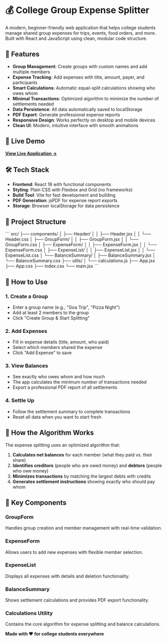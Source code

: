 # 💰 College Group Expense Splitter

A modern, beginner-friendly web application that helps college students manage shared group expenses for trips, events, food orders, and more. Built with React and JavaScript using clean, modular code structure.

## 🌟 Features

- **Group Management**: Create groups with custom names and add multiple members
- **Expense Tracking**: Add expenses with title, amount, payer, and participants
- **Smart Calculations**: Automatic equal-split calculations showing who owes whom
- **Minimal Transactions**: Optimized algorithm to minimize the number of settlements needed
- **Data Persistence**: All data automatically saved to localStorage
- **PDF Export**: Generate professional expense reports
- **Responsive Design**: Works perfectly on desktop and mobile devices
- **Clean UI**: Modern, intuitive interface with smooth animations

## 🚀 Live Demo

**[View Live Application →](https://collegeexpensesplitter.vercel.app/)**

## 🛠️ Tech Stack

- **Frontend**: React 18 with functional components
- **Styling**: Plain CSS with Flexbox and Grid (no frameworks)
- **Build Tool**: Vite for fast development and building
- **PDF Generation**: jsPDF for expense report exports
- **Storage**: Browser localStorage for data persistence

## 📁 Project Structure

\`\`\`
src/
├── components/
│   ├── Header/
│   │   ├── Header.jsx
│   │   └── Header.css
│   ├── GroupForm/
│   │   ├── GroupForm.jsx
│   │   └── GroupForm.css
│   ├── ExpenseForm/
│   │   ├── ExpenseForm.jsx
│   │   └── ExpenseForm.css
│   ├── ExpenseList/
│   │   ├── ExpenseList.jsx
│   │   └── ExpenseList.css
│   └── BalanceSummary/
│       ├── BalanceSummary.jsx
│       └── BalanceSummary.css
├── utils/
│   └── calculations.js
├── App.jsx
├── App.css
├── index.css
└── main.jsx
\`\`\`


## 📖 How to Use

### 1. Create a Group
- Enter a group name (e.g., "Goa Trip", "Pizza Night")
- Add at least 2 members to the group
- Click "Create Group & Start Splitting"

### 2. Add Expenses
- Fill in expense details (title, amount, who paid)
- Select which members shared the expense
- Click "Add Expense" to save

### 3. View Balances
- See exactly who owes whom and how much
- The app calculates the minimum number of transactions needed
- Export a professional PDF report of all settlements

### 4. Settle Up
- Follow the settlement summary to complete transactions
- Reset all data when you want to start fresh

## 🧮 How the Algorithm Works

The expense splitting uses an optimized algorithm that:

1. **Calculates net balances** for each member (what they paid vs. their share)
2. **Identifies creditors** (people who are owed money) and **debtors** (people who owe money)
3. **Minimizes transactions** by matching the largest debts with credits
4. **Generates settlement instructions** showing exactly who should pay whom

## 🔧 Key Components

### GroupForm
Handles group creation and member management with real-time validation.

### ExpenseForm
Allows users to add new expenses with flexible member selection.

### ExpenseList
Displays all expenses with details and deletion functionality.

### BalanceSummary
Shows settlement calculations and provides PDF export functionality.

### Calculations Utility
Contains the core algorithm for expense splitting and balance calculations.





**Made with ❤️ for college students everywhere**
